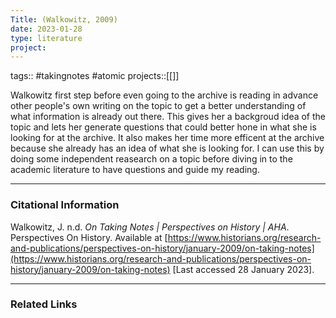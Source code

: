 ```yaml
---
Title: (Walkowitz, 2009)
date: 2023-01-28
type: literature
project:
---
```

tags:: #takingnotes #atomic 
projects::[[]]


Walkowitz first step before even going to the archive is reading in advance other people's own writing on the topic to get a better understanding of what information is already out there. This gives her a backgroud idea of the topic and lets her generate questions that could better hone in what she is looking for at the archive. It also makes her time more efficent at the archive because she already has an idea of what she is looking for.
I can use this by doing some independent reasearch on a topic before diving in to the academic literature to have questions and guide my reading.

---
### Citational Information
Walkowitz, J. n.d. _On Taking Notes | Perspectives on History | AHA_. Perspectives On History. Available at [https://www.historians.org/research-and-publications/perspectives-on-history/january-2009/on-taking-notes](https://www.historians.org/research-and-publications/perspectives-on-history/january-2009/on-taking-notes) [Last accessed 28 January 2023].


---

### Related Links
